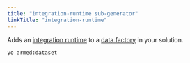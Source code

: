 ```yaml
---
title: "integration-runtime sub-generator"
linkTitle: "integration-runtime"
---
```


Adds an [integration runtime](https://docs.microsoft.com/en-us/azure/data-factory/concepts-integration-runtime) to a [data factory](https://azure.microsoft.com/en-us/services/data-factory/) in your solution.

```pwsh
yo armed:dataset
```
